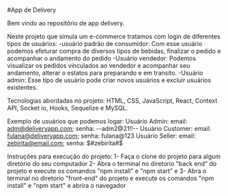 #App de Delivery

Bem vindo ao repositório de app delivery.

Neste projeto que simula um e-commerce tratamos com login de diferentes tipos de usuários: 
  -usuário padrão de consumidor: Com esse usuário podemos efeturar compra de diversos tipos de bebidas, finalizar
  o pedido e acompanhar o andamento do pedido
  -Usuário vendedor: Podemos visualizar os pedidos vinculados ao vendedor e acompanhar seu andamento, alterar o estatos
  para preparando e em transito.
  -Usuário admin: Esse tipo de usuário pode criar novos usuários e excluir usuários existentes.

Tecnologias abordadas no projeto: HTML, CSS, JavaScript, React, Context API, Socket io, Hooks, Sequelize e MySQL.

Exemplo de usuários que podemos logar:
  Usuário Admin: email: adm@deliveryapp.com; senha: --adm2@21!!--
  Usuário Customer: email: fulana@deliveryapp.com; senha: fulana@123
  Usuário Seller: email: zebirita@email.com; senha: $#zebirita#$

Instruções para execução do projeto:
  1- Faça o clone do projeto para algum diretório do seu computador
  2- Abra o terminal no diretorio "back end" do projeto e execute os comandos "npm install" e "npm start" e
  3- Abra o terminal no diretorio "front-end" do projeto e execute os comandos "npm install" e "npm start" e abrira o navegador
